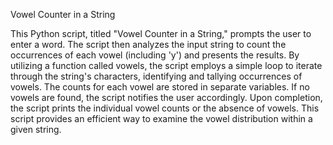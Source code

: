 Vowel Counter in a String

This Python script, titled "Vowel Counter in a String," prompts the user to enter a word. The script then analyzes the input string to count the occurrences of each vowel (including 'y') and presents the results. By utilizing a function called vowels, the script employs a simple loop to iterate through the string's characters, identifying and tallying occurrences of vowels. The counts for each vowel are stored in separate variables. If no vowels are found, the script notifies the user accordingly. Upon completion, the script prints the individual vowel counts or the absence of vowels. This script provides an efficient way to examine the vowel distribution within a given string.